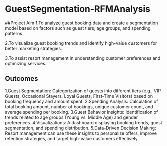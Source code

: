 # GuestSegmentation-RFMAnalysis

##Project Aim
1.To analyze guest booking data and create a segmentation model based on factors such as guest tiers, age groups, and spending patterns.

2.To visualize guest booking trends and identify high-value customers for better marketing strategies.

3.To assist resort management in understanding customer preferences and optimizing services.


## Outcomes
1.Guest Segmentation: Categorization of guests into different tiers (e.g., VIP Guests, Occasional Stayers, Loyal Guests, First-Time Visitors) based on booking frequency and amount spent.
2.Spending Analysis: Calculation of total booking amount, number of bookings, unique customer count, and average spending per booking.
3.Guest Behavior Insights: Identification of trends related to age groups (Young vs. Middle Age) and gender preferences.
4.Visualizations: A dashboard displaying booking trends, guest segmentation, and spending distribution.
5.Data-Driven Decision Making: Resort management can use these insights to personalize offers, improve retention strategies, and target high-value customers effectively.
